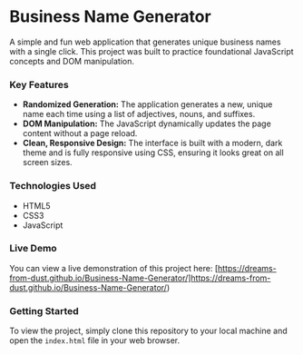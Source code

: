 # Business Name Generator

A simple and fun web application that generates unique business names with a single click. This project was built to practice foundational JavaScript concepts and DOM manipulation.

### Key Features

* **Randomized Generation:** The application generates a new, unique name each time using a list of adjectives, nouns, and suffixes.
* **DOM Manipulation:** The JavaScript dynamically updates the page content without a page reload.
* **Clean, Responsive Design:** The interface is built with a modern, dark theme and is fully responsive using CSS, ensuring it looks great on all screen sizes.

### Technologies Used

* HTML5
* CSS3
* JavaScript

### Live Demo

You can view a live demonstration of this project here: [https://dreams-from-dust.github.io/Business-Name-Generator/]https://dreams-from-dust.github.io/Business-Name-Generator/)

### Getting Started

To view the project, simply clone this repository to your local machine and open the `index.html` file in your web browser.
